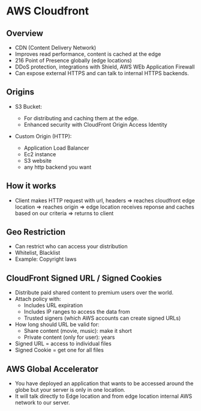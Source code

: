 # AWS Cloudfront

## Overview

- CDN (Content Delivery Network)
- Improves read performance, content is cached at the edge
- 216 Point of Presence globally (edge locations)
- DDoS protection, integrations with Shield, AWS WEb Application Firewall
- Can expose external HTTPS and can talk to internal HTTPS backends.

## Origins

- S3 Bucket:
  - For distributing and caching them at the edge.
  - Enhanced security with CloudFront Origin Access Identity

- Custom Origin (HTTP):
  - Application Load Balancer
  - Ec2 instance
  - S3 website
  - any http backend you want

## How it works

- Client makes HTTP request with url, headers => reaches cloudfront edge location => reaches origin => edge location receives reponse and caches based on our criteria => returns to client

## Geo Restriction

- Can restrict who can access your distribution
- Whitelist, Blacklist
- Example: Copyright laws

## CloudFront Signed URL / Signed Cookies

- Distribute paid shared content to premium users over the world.
- Attach policy with:
  - Includes URL expiration
  - Includes IP ranges to access the data from
  - Trusted signers (which AWS accounts can create signed URLs)
- How long should URL be valid for:
  - Share content (movie, music): make it short
  - Private content (only for user): years
- Signed URL = access to individual files
- Signed Cookie = get one for all files

## AWS Global Accelerator

- You have deployed an application that wants to be accessed around the globe but your server is only in one location.
- It will talk directly to Edge location and from edge location internal AWS network to our server.